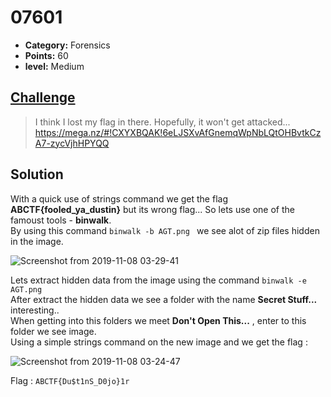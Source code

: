 

# 07601

* **Category:** Forensics
* **Points:** 60
* **level:** Medium

## [Challenge](https://ctflearn.com/problems/97)

> I think I lost my flag in there. Hopefully, it won't get attacked...\
>  https://mega.nz/#!CXYXBQAK!6eLJSXvAfGnemqWpNbLQtOHBvtkCzA7-zycVjhHPYQQ

## Solution

With a quick use of strings command we get the flag **ABCTF{fooled_ya_dustin}** but its wrong flag...
So lets use one of the famoust tools - **binwalk**.\
By using this command ```binwalk -b AGT.png ```  we see alot of zip files hidden in the image.

![Screenshot from 2019-11-08 03-29-41](https://user-images.githubusercontent.com/57364083/68436639-4a023600-01c7-11ea-8947-9fbe8122dc94.png)

Lets extract hidden data from the image using the command  ```binwalk -e AGT.png ```\
After extract the hidden data we see a folder with the name **Secret Stuff...**  interesting..\
When getting into this folders we meet **Don't Open This...** , enter to this folder we see image.\
Using a simple strings command on the new image and we get the flag :

![Screenshot from 2019-11-08 03-24-47](https://user-images.githubusercontent.com/57364083/68436430-a9ac1180-01c6-11ea-9d3a-161f989ed316.png)


Flag : ```ABCTF{Du$t1nS_D0jo}1r ```

